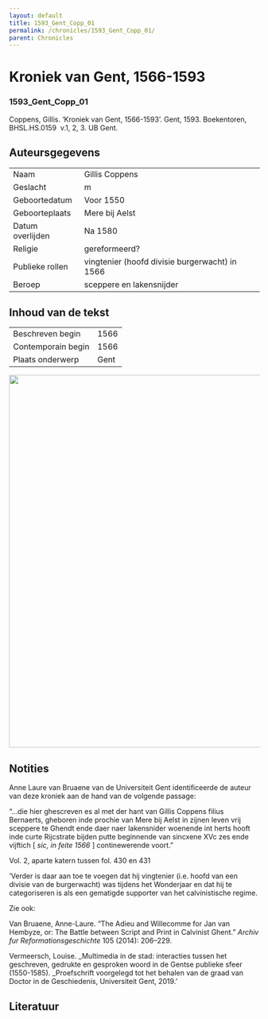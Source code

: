 ```yaml
---
layout: default
title: 1593_Gent_Copp_01
permalink: /chronicles/1593_Gent_Copp_01/
parent: Chronicles
--- 
```



# Kroniek van Gent, 1566-1593 

### 1593_Gent_Copp_01 

Coppens, Gillis. ‘Kroniek van Gent, 1566-1593’. Gent, 1593. Boekentoren, BHSL.HS.0159  v.1, 2, 3. UB Gent. 

## Auteursgegevens 

| | | 
| --------------- | --------------- | 
| Naam | Gillis Coppens | 
| Geslacht | m | 
| Geboortedatum | Voor 1550 | 
| Geboorteplaats | Mere bij Aelst | 
| Datum overlijden | Na 1580 | 
| Religie | gereformeerd? | 
| Publieke rollen | vingtenier (hoofd divisie burgerwacht) in 1566 | 
| Beroep | sceppere en lakensnijder | 

## Inhoud van de tekst 

| | | 
| --------------- | --------------- | 
| Beschreven begin | 1566 | 
| Contemporain begin | 1566 | 
| Plaats onderwerp | Gent | 

[<img src="..\..\barplots_chronicles\1593_Gent_Copp_01.jpg" width="750"/>](..\..\barplots_chronicles\1593_Gent_Copp_01.jpg) 

## Notities 

Anne Laure van Bruaene van de Universiteit Gent identificeerde de auteur van
deze kroniek aan de hand van de volgende passage:  

“…die hier ghescreven es al met der hant van Gillis Coppens filius Bernaerts,
gheboren inde prochie van Mere bij Aelst in zijnen leven vrij sceppere te
Ghendt ende daer naer lakensnider woenende int herts hooft inde curte
Rijcstrate bijden putte beginnende van sincxene XVc zes ende vijftich [ _sic,
in feite 1566_ ] continewerende voort.”

Vol. 2, aparte katern tussen fol. 430 en 431

‘Verder is daar aan toe te voegen dat hij vingtenier (i.e. hoofd van een
divisie van de burgerwacht) was tijdens het Wonderjaar en dat hij te
categoriseren is als een gematigde supporter van het calvinistische regime.

Zie ook:

Van Bruaene, Anne-Laure. “The Adieu and Willecomme for Jan van Hembyze, or:
The Battle between Script and Print in Calvinist Ghent.”  _Archiv fur
Reformationsgeschichte_  105 (2014): 206–229.

Vermeersch, Louise.  _Multimedia in de stad: interacties tussen het
geschreven, gedrukte en gesproken woord in de Gentse publieke sfeer
(1550-1585).  _Proefschrift voorgelegd tot het behalen van de graad van Doctor
in de Geschiedenis, Universiteit Gent, 2019.’



## Literatuur 

